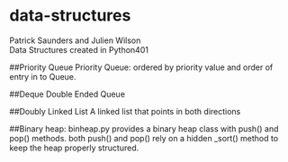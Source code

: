 # data-structures
Patrick Saunders and Julien Wilson
<br>
Data Structures created in Python401

##Priority Queue
Priority Queue: ordered by priority value and order of entry in to Queue.

##Deque
Double Ended Queue

##Doubly Linked List
A linked list that points in both directions


##Binary heap:
binheap.py provides a binary heap class with push() and pop() methods.
both push() and pop() rely on a hidden _sort() method to keep the heap
properly structured.

